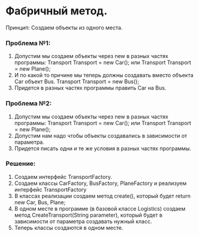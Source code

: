 # Фабричный метод. 

Принцип: Создаем объекты из одного места. 

### Проблема №1: 
  1. Допустим мы создаем объекты через new в разных частях программы: Transport Transport = new Car(); или Transport Transport = new Plane();
  2. И по какой то причине мы теперь должны создавать вместо объекта Car объект Bus. Transport Transport = new Bus();
  3. Придется в разных частях программы править Car на Bus.
  
### Проблема №2:
  1. Допустим мы создаем объекты через new в разных частях программы: Transport Transport = new Car(); или Transport Transport = new Plane();
  2. Допустим нам надо чтобы объекты создавались в зависимости от параметра. 
  3. Придется писать одни и те же условия в разных частях программы.
  

### Решение: 
  1. Создаем интерфейс TransportFactory. 
  2. Создаем классы CarFactory, BusFactory, PlaneFactory и реализуем интерфейс TransportFactory
  3. В классах реализации создаем метод create(), который будет return new Car, Bus, Plane;
  4. В одном месте в программе (в базовой классе Logistics) создаем метод CreateTransport(String parameter), который будет в зависимости от параметра создавать нужный класс.
  5. Теперь классы создаются в одном месте.